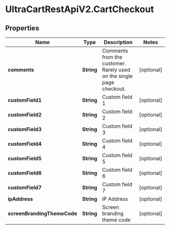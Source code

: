 # UltraCartRestApiV2.CartCheckout

## Properties
Name | Type | Description | Notes
------------ | ------------- | ------------- | -------------
**comments** | **String** | Comments from the customer.  Rarely used on the single page checkout. | [optional] 
**customField1** | **String** | Custom field 1 | [optional] 
**customField2** | **String** | Custom field 2 | [optional] 
**customField3** | **String** | Custom field 3 | [optional] 
**customField4** | **String** | Custom field 4 | [optional] 
**customField5** | **String** | Custom field 5 | [optional] 
**customField6** | **String** | Custom field 6 | [optional] 
**customField7** | **String** | Custom field 7 | [optional] 
**ipAddress** | **String** | IP Address | [optional] 
**screenBrandingThemeCode** | **String** | Screen branding theme code | [optional] 


